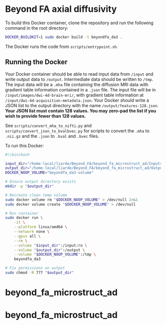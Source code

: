 # Beyond FA axial diffusivity


To build this Docker container, clone the repository and run the following command in the root directory:

```bash
DOCKER_BUILDKIT=1 sudo docker build -t beyondfa_da3 .
```

The Docker runs the code from `scripts/entrypoint.sh`.

## Running the Docker

Your Docker container should be able to read input data from `/input` and write output data to `/output`. Intermediate data should be written to `/tmp`. The input data will be a `.mha` file containing the diffusion MRI data with gradient table information contained in a `.json` file. The input file will be in `/input/images/dwi-4d-brain-mri/`, with gradient table information at `/input/dwi-4d-acquisition-metadata.json`. Your Docker should write a JSON list to the output directory with the name `/output/features-128.json`. **Your JSON list must contain 128 values. You may zero-pad the list if you wish to provide fewer than 128 values.**

See `scripts/convert_mha_to_nifti.py` and `scripts/convert_json_to_bvalbvec.py` for scripts to convert the `.mha` to `.nii.gz` and the `.json` to `.bval` and `.bvec` files.

To run this Docker:

```bash
#!/bin/bash

input_dir="/home-local/liarde/Beyond_FA/beyond_fa_microstruct_ad/Inputs"
output_dir="/home-local/liarde/Beyond_FA/beyond_fa_microstruct_ad/Outputs"
DOCKER_NOOP_VOLUME="beyondfa_da3-volume"

# Ensure output directory exists
mkdir -p "$output_dir"

# Recreate clean temp volume
sudo docker volume rm "$DOCKER_NOOP_VOLUME" > /dev/null 2>&1
sudo docker volume create "$DOCKER_NOOP_VOLUME" > /dev/null

# Run container
sudo docker run \
    -it \
    --platform linux/amd64 \
    --network none \
    --gpus all \
    --rm \
    --volume "$input_dir":/input:ro \
    --volume "$output_dir":/output \
    --volume "$DOCKER_NOOP_VOLUME":/tmp \
    beyondfa_da3

# Fix permissions on output
sudo chmod -R 777 "$output_dir"

```
# beyond_fa_microstruct_ad
# beyond_fa_microstruct_ad

